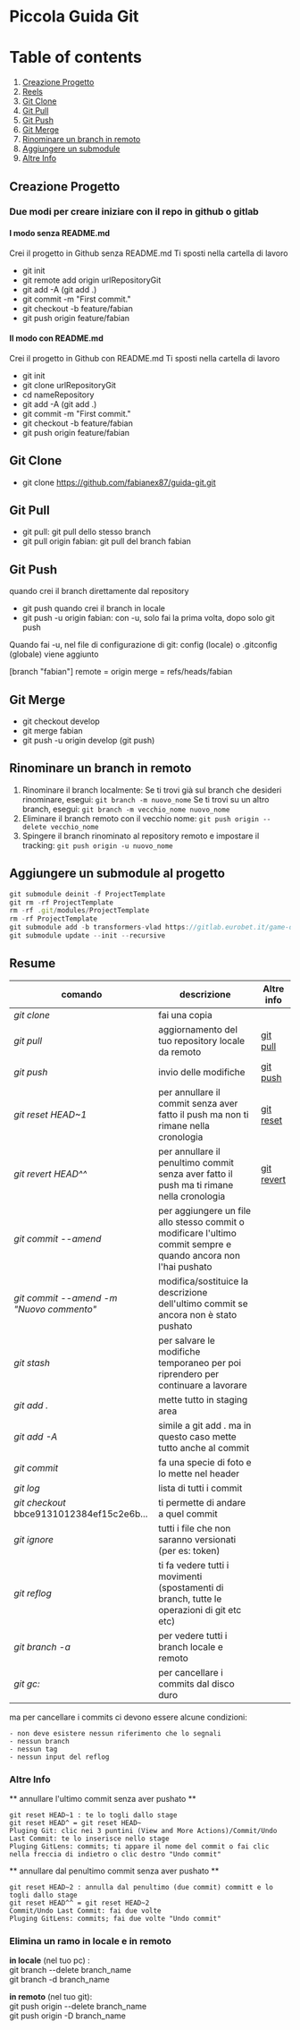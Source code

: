 # **Piccola Guida Git**

# Table of contents

1. [Creazione Progetto](#create-project)
2. [Reels](#reels)
3. [Git Clone](#git-clone)
4. [Git Pull](#git-pull)
5. [Git Push](#git-push)
6. [Git Merge](#git-merge)
7. [Rinominare un branch in remoto](#rename-branch)
8. [Aggiungere un submodule](#add-submodule)
9. [Altre Info](#altre-info)


<a id='create-project'></a>

## Creazione Progetto

### Due modi per creare iniziare con il repo in github o gitlab

#### I modo senza README.md

Crei il progetto in Github senza README.md
Ti sposti nella cartella di lavoro

* git init
* git remote add origin urlRepositoryGit
* git add -A (git add .)
* git commit -m "First commit."
* git checkout -b feature/fabian
* git push origin feature/fabian

#### II modo con README.md

Crei il progetto in Github con README.md
Ti sposti nella cartella di lavoro
* git init
* git clone urlRepositoryGit
* cd nameRepository
* git add -A (git add .)
* git commit -m "First commit."
* git checkout -b feature/fabian
* git push origin feature/fabian 


<a id='git-clone'></a>

## Git Clone
- git clone https://github.com/fabianex87/guida-git.git

<a id='git-pull'></a>

## Git Pull
- git pull: git pull dello stesso branch
- git pull origin fabian: git pull del branch fabian

<a id='git-push'></a>

## Git Push
quando crei il branch direttamente dal repository
- git push
quando crei il branch in locale
- git push -u origin fabian: con -u, solo fai la prima volta, dopo solo git push

Quando fai  -u, nel file di configurazione di git: config (locale) o .gitconfig (globale) viene aggiunto

[branch "fabian"]
	remote = origin
	merge = refs/heads/fabian

<a id='git-merge'></a>

## Git Merge

- git checkout develop
- git merge fabian 
- git push -u origin develop (git push)


<a id='rename-branch'></a>

## Rinominare un branch in remoto

1) Rinominare il branch localmente:
    Se ti trovi già sul branch che desideri rinominare, esegui:
    `
    git branch -m nuovo_nome
    `
    Se ti trovi su un altro branch, esegui:
    `
    git branch -m vecchio_nome nuovo_nome
    `
2) Eliminare il branch remoto con il vecchio nome:
    `
    git push origin --delete vecchio_nome
    `
3) Spingere il branch rinominato al repository remoto e impostare il tracking:
    `
    git push origin -u nuovo_nome
    `


<a id='add-submodule'></a>

## Aggiungere un submodule al progetto
```js
git submodule deinit -f ProjectTemplate
git rm -rf ProjectTemplate
rm -rf .git/modules/ProjectTemplate
rm -rf ProjectTemplate
git submodule add -b transformers-vlad https://gitlab.eurobet.it/game-developer/game-template.git ProjectTemplate
git submodule update --init --recursive
```

## Resume

| comando  | descrizione | Altre info |
| -------- | ------------- | ------------- |
| _git clone_ |	        fai una copia|
| _git pull_		|aggiornamento del tuo repository locale da remoto| [git pull](./gitPull.md)
| _git push_		| invio delle modifiche | [git push](./gitPush.md)
| _git reset HEAD~1_      | per annullare il commit senza aver fatto il push ma non ti rimane nella cronologia| [git reset](./gitReset.md)
| _git revert HEAD^^_   | per annullare il penultimo commit senza aver fatto il push ma ti rimane nella cronologia| [git revert](./gitRevert.md)
| _git commit --amend_ | per aggiungere un file allo stesso commit o modificare l'ultimo commit sempre e quando ancora non l'hai pushato|
| _git commit --amend -m "Nuovo commento"_| modifica/sostituice la descrizione dell'ultimo commit se ancora non è stato pushato|
| _git stash_     | per salvare le modifiche temporaneo per poi riprendero per continuare a lavorare|
| _git add ._    | mette tutto in staging area|
| _git add -A_   | simile a git add . ma in questo caso mette tutto anche al commit|
| _git commit_   | fa una specie di foto e lo mette nel header|
| _git log_      | lista di tutti i commit|
| _git checkout_ bbce9131012384ef15c2e6b...| ti permette di andare a quel commit|
| _git ignore_   | tutti i file che non saranno versionati (per es: token)|
| _git reflog_   | ti fa vedere tutti i movimenti (spostamenti di branch, tutte le operazioni di git etc etc) |
| _git branch -a_| per vedere tutti i branch locale e remoto|
| _git gc:_| per cancellare i commits dal disco duro|

ma per cancellare i commits ci devono essere alcune condizioni:
```
- non deve esistere nessun riferimento che lo segnali
- nessun branch
- nessun tag
- nessun input del reflog
```

<a id='altre-info'></a>

### Altre Info
** annullare l'ultimo commit senza aver pushato **
```
git reset HEAD~1 : te lo togli dallo stage
git reset HEAD^ = git reset HEAD~
Pluging Git: clic nei 3 puntini (View and More Actions)/Commit/Undo Last Commit: te lo inserisce nello stage
Pluging GitLens: commits; ti appare il nome del commit o fai clic nella freccia di indietro o clic destro "Undo commit"
```

** annullare dal penultimo commit senza aver pushato **
```
git reset HEAD~2 : annulla dal penultimo (due commit) committ e lo togli dallo stage
git reset HEAD^^ = git reset HEAD~2
Commit/Undo Last Commit: fai due volte
Pluging GitLens: commits; fai due volte "Undo commit"
```

### Elimina un ramo in locale e in remoto

**in locale** (nel tuo pc) : \
git branch --delete branch_name \
git branch -d branch_name

**in remoto** (nel tuo git): \
git push origin --delete branch_name \
git push origin -D branch_name
